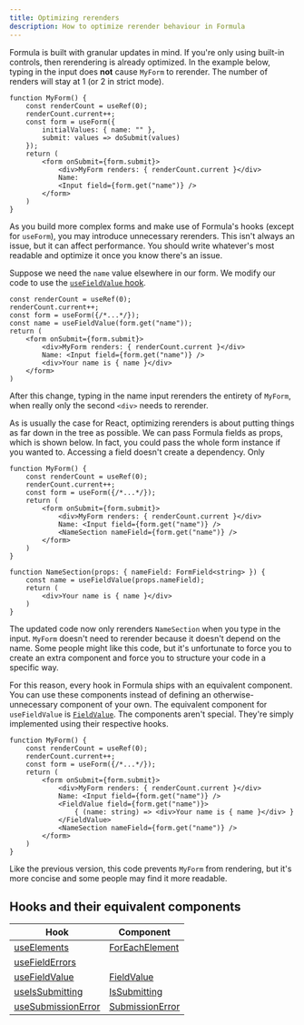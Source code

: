 ```yaml
---
title: Optimizing rerenders
description: How to optimize rerender behaviour in Formula
---
```


Formula is built with granular updates in mind. If you're only using built-in controls, then rerendering is already
optimized. In the example below, typing in the input does **not** cause `MyForm` to rerender. The number of renders will
stay at 1 (or 2 in strict mode).

```tsx
function MyForm() {
    const renderCount = useRef(0);
    renderCount.current++;
    const form = useForm({
        initialValues: { name: "" },
        submit: values => doSubmit(values)
    });
    return (
        <form onSubmit={form.submit}>
            <div>MyForm renders: { renderCount.current }</div>
            Name:
            <Input field={form.get("name")} />
        </form>
    )
}
```

As you build more complex forms and make use of Formula's hooks (except for `useForm`), you may introduce unnecessary
rerenders. This isn't always an issue, but it can affect performance. You should write whatever's most readable and
optimize it once you know there's an issue.

Suppose we need the `name` value elsewhere in our form. We modify our code to use the
[`useFieldValue` hook](/hooks/useFieldValue).

```tsx
const renderCount = useRef(0);
renderCount.current++;
const form = useForm({/*...*/});
const name = useFieldValue(form.get("name"));
return (
    <form onSubmit={form.submit}>
        <div>MyForm renders: { renderCount.current }</div>
        Name: <Input field={form.get("name")} />
        <div>Your name is { name }</div>
    </form>
)
```

After this change, typing in the name input rerenders the entirety of `MyForm`, when really only the second `<div>` 
needs to rerender.

As is usually the case for React, optimizing rerenders is about putting things as far down in the tree as possible.
We can pass Formula fields as props, which is shown below. In fact, you could pass the whole form instance if you
wanted to. Accessing a field doesn't create a dependency. Only 

```tsx
function MyForm() {
    const renderCount = useRef(0);
    renderCount.current++;
    const form = useForm({/*...*/});
    return (
        <form onSubmit={form.submit}>
            <div>MyForm renders: { renderCount.current }</div>
            Name: <Input field={form.get("name")} />
            <NameSection nameField={form.get("name")} />
        </form>
    )
}

function NameSection(props: { nameField: FormField<string> }) {
    const name = useFieldValue(props.nameField);
    return (
        <div>Your name is { name }</div>
    )
}
```

The updated code now only rerenders `NameSection` when you type in the input. `MyForm` doesn't need to rerender because
it doesn't depend on the name. Some people might like this code, but it's unfortunate to force you to create an extra
component and force you to structure your code in a specific way.

For this reason, every hook in Formula ships with an equivalent component. You can use these components instead of
defining an otherwise-unnecessary component of your own. The equivalent component for `useFieldValue` is 
[`FieldValue`](/components/FieldValue). The components aren't special. They're simply implemented using their
respective hooks.

```tsx
function MyForm() {
    const renderCount = useRef(0);
    renderCount.current++;
    const form = useForm({/*...*/});
    return (
        <form onSubmit={form.submit}>
            <div>MyForm renders: { renderCount.current }</div>
            Name: <Input field={form.get("name")} />
            <FieldValue field={form.get("name")}>
                { (name: string) => <div>Your name is { name }</div> }
            </FieldValue>
            <NameSection nameField={form.get("name")} />
        </form>
    )
}
```

Like the previous version, this code prevents `MyForm` from rendering, but it's more concise and some people may find
it more readable.

## Hooks and their equivalent components

| Hook                                            | Component                                      |
|-------------------------------------------------|------------------------------------------------|
| [useElements](/hooks/useElements)               | [ForEachElement](/components/ForEachElement)   |
| [useFieldErrors](/hooks/useFieldErrors)         |                                                |
| [useFieldValue](/hooks/useFieldValue)           | [FieldValue](/components/FieldValue)           |
| [useIsSubmitting](/hooks/useIsSubmitting)       | [IsSubmitting](/components/IsSubmitting)       |
| [useSubmissionError](/hooks/useSubmissionError) | [SubmissionError](/components/SubmissionError) |
